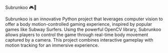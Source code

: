 Subrunkoo 🎮🤖

Subrunkoo is an innovative Python project that leverages computer vision to offer a body motion-controlled gaming experience, inspired by popular games like Subway Surfers. Using the powerful OpenCV library, Subrunkoo allows players to control the game through real-time body movement captured by a camera. This project combines interactive gameplay with motion tracking for an immersive experience.
